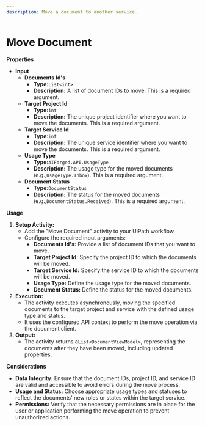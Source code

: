 ```yaml
---
description: Move a document to another service.
---
```


# Move Document

**Properties**

* **Input**
  * **Documents Id's**
    * **Type:**`List<int>`
    * **Description:** A list of document IDs to move. This is a required argument.
  * **Target Project Id**
    * **Type:**`int`
    * **Description:** The unique project identifier where you want to move the documents. This is a required argument.
  * **Target Service Id**
    * **Type:**`int`
    * **Description:** The unique service identifier where you want to move the documents. This is a required argument.
  * **Usage Type**
    * **Type:**`AIForged.API.UsageType`
    * **Description:** The usage type for the moved documents (e.g.,`UsageType.Inbox`). This is a required argument.
  * **Document Status**
    * **Type:**`DocumentStatus`
    * **Description:** The status for the moved documents (e.g.,`DocumentStatus.Received`). This is a required argument.

**Usage**

1. **Setup Activity:**
   * Add the "Move Document" activity to your UiPath workflow.
   * Configure the required input arguments:
     * **Documents Id's:** Provide a list of document IDs that you want to move.
     * **Target Project Id:** Specify the project ID to which the documents will be moved.
     * **Target Service Id:** Specify the service ID to which the documents will be moved.
     * **Usage Type:** Define the usage type for the moved documents.
     * **Document Status:** Define the status for the moved documents.
2. **Execution:**
   * The activity executes asynchronously, moving the specified documents to the target project and service with the defined usage type and status.
   * It uses the configured API context to perform the move operation via the document client.
3. **Output:**
   * The activity returns a`List<DocumentViewModel>`, representing the documents after they have been moved, including updated properties.

**Considerations**

* **Data Integrity:** Ensure that the document IDs, project ID, and service ID are valid and accessible to avoid errors during the move process.
* **Usage and Status:** Choose appropriate usage types and statuses to reflect the documents' new roles or states within the target service.
* **Permissions:** Verify that the necessary permissions are in place for the user or application performing the move operation to prevent unauthorized actions.

